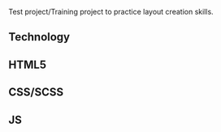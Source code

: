 Test project/Training project to practice layout creation skills.
## Technology
## HTML5
## CSS/SCSS
## JS
